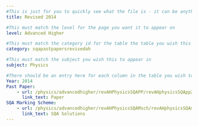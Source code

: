 ```yaml
---
#This is just for you to quickly see what the file is - it can be anything you want
title: Revised 2014

#This must match the level for the page you want it to appear on
level: Advanced Higher

#This must match the category id for the table the table you wish this to appear in
category: sqapastpapersrevisedah

#This must match the subject you wish this to appear in
subject: Physics

#There should be an entry here for each column in the table you wish to populate:
Year: 2014
Past Paper:
    - url: /physics/advancedhigher/revAHPhysicsSQAPP/revAHphysicsSQApp2014.pdf
      link_text: Paper
SQA Marking Scheme:
    - url: /physics/advancedhigher/revAHPhysicsSQAMsch/revAHphysicsSQAmsch2014.pdf
      link_text: SQA Solutions
---
```


